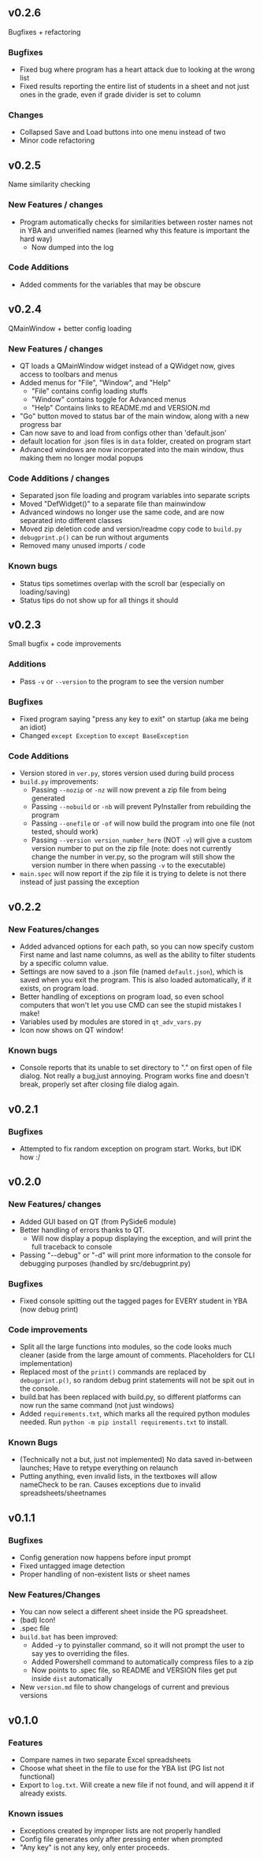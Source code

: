 ## v0.2.6

Bugfixes + refactoring

### Bugfixes
* Fixed bug where program has a heart attack due to looking at the wrong list
* Fixed results reporting the entire list of students in a sheet and not just ones in the grade, even if grade divider is set to column

### Changes
* Collapsed Save and Load buttons into one menu instead of two
* Minor code refactoring
## v0.2.5

Name similarity checking

### New Features / changes

* Program automatically checks for similarities between roster names not in YBA and unverified names (learned why this feature is important the hard way)
  * Now dumped into the log

### Code Additions

* Added comments for the variables that may be obscure

## v0.2.4

QMainWindow + better config loading

### New Features / changes

* QT loads a QMainWindow widget instead of a QWidget now, gives access to toolbars and menus
* Added menus for "File", "Window", and "Help"
  * "File" contains config loading stuffs
  * "Window" contains toggle for Advanced menus
  * "Help" Contains links to README.md and VERSION.md
* "Go" button moved to status bar of the main window, along with a new progress bar
* Can now save to and load from configs other than 'default.json'
* default location for .json files is in `data` folder, created on program start
* Advanced windows are now incorperated into the main window, thus making them no longer modal popups

### Code Additions / changes

* Separated json file loading and program variables into separate scripts
* Moved "DefWidget()" to a separate file than mainwindow
* Advanced windows no longer use the same code, and are now separated into different classes
* Moved zip deletion code and version/readme copy code to `build.py`
* `debugprint.p()` can be run without arguments
* Removed many unused imports / code

### Known bugs

* Status tips sometimes overlap with the scroll bar (especially on loading/saving)
* Status tips do not show up for all things it should

## v0.2.3

Small bugfix + code improvements

### Additions

* Pass `-v` or `--version` to the program to see the version number

### Bugfixes

* Fixed program saying "press any key to exit" on startup (aka me being an idiot)
* Changed `except Exception` to `except BaseException`

### Code Additions

* Version stored in `ver.py`, stores version used during build process
* `build.py` improvements:
  * Passing `--nozip` or `-nz` will now prevent a zip file from being generated
  * Passing `--nobuild` or `-nb` will prevent PyInstaller from rebuilding the program
  * Passing `--onefile` or `-of` will now build the program into one file (not tested, should work)
  * Passing `--version version_number_here` (NOT `-v`) will give a custom version number to put on the zip file (note: does not currently change the number in ver.py, so the program will still show the version number in there when passing `-v` to the executable)
* `main.spec` will now report if the zip file it is trying to delete is not there instead of just passing the exception

## v0.2.2

### New Features/changes

* Added advanced options for each path, so you can now specify custom First name and last name columns, as well as the ability to filter students by a specific column value.
* Settings are now saved to a .json file (named `default.json`), which is saved when you exit the program. This is also loaded automatically, if it exists, on program load.
* Better handling of exceptions on program load, so even school computers that won't let you use CMD can see the stupid mistakes I make!
* Variables used by modules are stored in `qt_adv_vars.py`
* Icon now shows on QT window!

### Known bugs

* Console reports that its unable to set directory to "." on first open of file dialog. Not really a bug,just annoying. Program works fine and doesn't break, properly set after closing file dialog again.

## v0.2.1

### Bugfixes

* Attempted to fix random exception on program start. Works, but IDK how :/

## v0.2.0

### New Features/ changes

* Added GUI based on QT (from PySide6 module)
* Better handling of errors thanks to QT.
  * Will now display a popup displaying the exception, and will print the full traceback to console
* Passing "--debug" or "-d" will print more information to the console for debugging purposes (handled by src/debugprint.py)

### Bugfixes

* Fixed console spitting out the tagged pages for EVERY student in YBA (now debug print)

### Code improvements

* Split all the large functions into modules, so the code looks much cleaner (aside from the large amount of comments. Placeholders for CLI implementation)
* Replaced most of the `print()` commands are replaced by `debugprint.p()`, so random debug print statements will not be spit out in the console.
* build.bat has been replaced with build.py, so different platforms can now run the same command (not just windows)
* Added `requirements.txt`, which marks all the required python modules needed. Run `python -m pip install requirements.txt` to install.

### Known Bugs

* (Technically not a but, just not implemented) No data saved in-between launches; Have to retype everything on relaunch
* Putting anything, even invalid lists, in the textboxes will allow nameCheck to be ran. Causes exceptions due to invalid spreadsheets/sheetnames

## v0.1.1

### Bugfixes

* Config generation now happens before input prompt
* Fixed untagged image detection
* Proper handling of non-existent lists or sheet names

### New Features/Changes

* You can now select a different sheet inside the PG spreadsheet.
* (bad) Icon!
* .spec file
* `build.bat` has been improved:
  * Added -y to pyinstaller command, so it will not prompt the user to say yes to overriding the files.
  * Added Powershell command to automatically compress files to a zip
  * Now points to .spec file, so README and VERSION files get put inside `dist` automatically
* New `version.md` file to show changelogs of current and previous versions

## v0.1.0

### Features

* Compare names in two separate Excel spreadsheets
* Choose what sheet in the file to use for the YBA list (PG list not functional)
* Export to `log.txt`. Will create a new file if not found, and will append it if already exists.

### Known issues

* Exceptions created by improper lists are not properly handled
* Config file generates only after pressing enter when prompted
* "Any key" is not any key, only enter proceeds.
